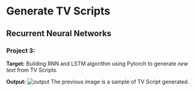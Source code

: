 # Generate TV Scripts
## Recurrent Neural Networks
### Project 3:
**Target:**
Building RNN and LSTM algorithm using Pytorch to generate _new text_ from TV Scripts.

**Output:**
![output](https://github.com/Yasmin-Hesham/Deep-Learning-Udacity-Nanodegree/blob/master/project3/sample_output/part_of_script.PNG)
The previous image is a sample of TV Script generated.